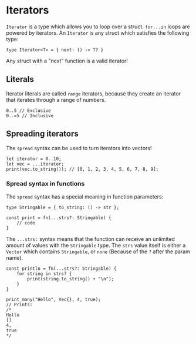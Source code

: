 
# Iterators

`Iterator` is a type which allows you to loop over a struct. `for...in` loops are powered by iterators. An `Iterator` is any struct which satisfies the following type:

```
type Iterator<T> = { next: () -> T? }
```

Any struct with a "next" function is a valid iterator!

## Literals

Iterator literals are called `range` iterators, because they create an iterator that iterates through a range of numbers.

```
0..5 // Exclusive
0..=5 // Inclusive
```

## Spreading iterators

The `spread` syntax can be used to turn iterators into vectors!

```
let iterator = 0..10;
let vec = ...iterator;
print(vec.to_string()); // [0, 1, 2, 3, 4, 5, 6, 7, 8, 9];
```

### Spread syntax in functions

The `spread` syntax has a special meaning in function parameters:

```
type Stringable = { to_string: () -> str };

const print = fn(...strs?: Stringable) {
    // code
}
```

The `...strs:` syntax means that the function can receive an unlimited amount of values with the `Stringable` type. The `strs` value itself is either a `Vector` which contains `Stringable`, or `none` (Because of the `?` after the param name).

```
const println = fn(...strs?: Stringable) {
    for string in strs? {
        print(string.to_string() + "\n");
    }
}

print_many("Hello", Vec{}, 4, true); 
// Prints:
/*
Hello
[]
4,
true
*/
```
